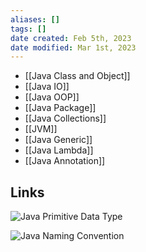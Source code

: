 ```yaml
---
aliases: []
tags: []
date created: Feb 5th, 2023
date modified: Mar 1st, 2023
---
```

- [[Java Class and Object]]
- [[Java IO]]
- [[Java OOP]]
- [[Java Package]]
- [[Java Collections]]
- [[JVM]]
- [[Java Generic]]
- [[Java Lambda]]
- [[Java Annotation]]

## Links
![Java Primitive Data Type](https://img.ynchen.me/2023/03/ec78300d44d8846a496e1a6fd9495959.webp)

![Java Naming Convention](https://img.ynchen.me/2023/02/4a8e8ff9029b603aa3530a8af10a088c.webp)
